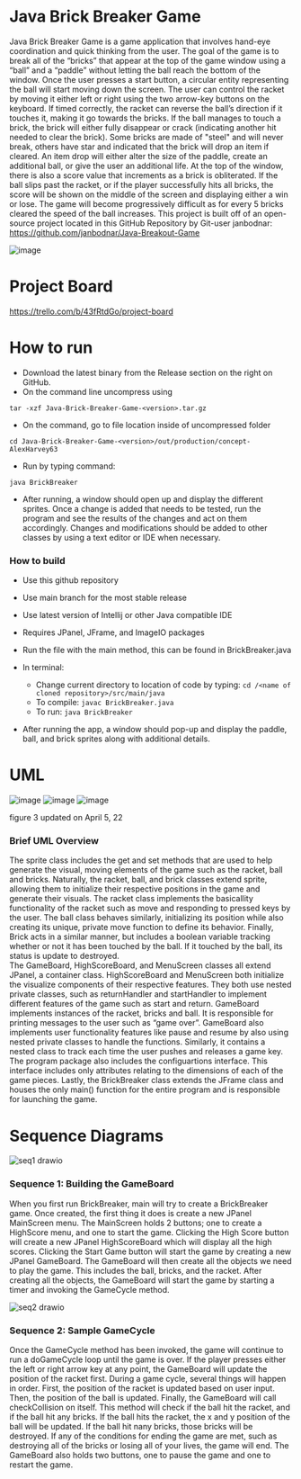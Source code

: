 # Java Brick Breaker Game
Java Brick Breaker Game is a game application that involves hand-eye coordination and quick thinking from the user. The goal of the game is to break all of the “bricks” that appear at the top of the game window using a “ball” and a “paddle” without letting the ball reach the bottom of the window. Once the user presses a start button, a circular entity representing the ball will start moving down the screen. The user can control the racket by moving it either left or right using the two arrow-key buttons on the keyboard. If timed correctly, the racket can reverse the ball’s direction if it touches it, making it go towards the bricks. If the ball manages to touch a brick, the brick will either fully disappear or crack (indicating another hit needed to clear the brick). Some bricks are made of "steel" and will never break, others have star and indicated that the brick will drop an item if cleared. An item drop will either alter the size of the paddle, create an additional ball, or give the user an additional life. At the top of the window, there is also a score value that increments as a brick is obliterated. If the ball slips past the racket, or if the player successfully hits all bricks, the score will be shown on the middle of the screen and displaying either a win or lose. The game will become progressively difficult as for every 5 bricks cleared the speed of the ball increases.
This project is built off of an open-source project located in this GitHub Repository by Git-user janbodnar: https://github.com/janbodnar/Java-Breakout-Game

![image](https://user-images.githubusercontent.com/89605166/163895961-e73f825f-a7ba-4d85-86c3-989a5faa957c.png)

# Project Board
https://trello.com/b/43fRtdGo/project-board





# How to run
- Download the latest binary from the Release section on the right on GitHub.  
- On the command line uncompress using
```
tar -xzf Java-Brick-Breaker-Game-<version>.tar.gz
```
- On the command, go to file location inside of uncompressed folder
```
cd Java-Brick-Breaker-Game-<version>/out/production/concept-AlexHarvey63
```
- Run by typing command:
```
java BrickBreaker
```
- After running, a window should open up and display the different sprites. Once a change is added that needs to be tested, run the program and see the results of the changes and act on them accordingly. Changes and modifications should be added to other classes by using a text editor or IDE when necessary.

### How to build
- Use this github repository
- Use main branch for the most stable release
- Use latest version of Intellij or other Java compatible IDE
- Requires JPanel, JFrame, and ImageIO packages
- Run the file with the main method, this can be found in BrickBreaker.java
- In terminal:
  - Change current directory to location of code by typing: `cd /<name of cloned repository>/src/main/java`
  - To compile: `javac BrickBreaker.java`
  - To run: `java BrickBreaker`

- After running the app, a window should pop-up and display the paddle, ball, and brick sprites along with additional details.

# UML
![image](https://user-images.githubusercontent.com/89605166/160741478-9e21a3fe-639c-41a0-b2f4-9af7b0143d39.png)
![image](https://user-images.githubusercontent.com/89605166/160741483-c92232b9-dfb7-4899-91d0-a8b93b060bb6.png)
![image](https://user-images.githubusercontent.com/77736858/161879611-bf3b140a-a044-4f81-899d-d73e025acd6f.png)


figure 3 updated on April 5, 22

### Brief UML Overview
The sprite class includes the get and set methods that are used to help generate the visual, moving elements of the game such as the racket, ball and bricks. Naturally, the racket, ball, and brick classes extend sprite, allowing them to initialize their respective positions in the game and generate their visuals. The racket class implements the basicallity functionality of the racket such as move and responding to pressed keys by the user. The ball class behaves similarly, initializing its position while also creating its unique, private move function to define its behavior. Finally, Brick acts in a similar manner, but includes a boolean variable tracking whether or not it has been touched by the ball. If it touched by the ball, its status is update to destroyed.  
The GameBoard, HighScoreBoard, and MenuScreen classes all extend JPanel, a container class. HighScoreBoard and MenuScreen both initialize the visualize components of their respective features. They both use nested private classes, such as returnHandler and startHandler to implement different features of the game such as start and return. GameBoard implements instances of the racket, bricks and ball. It is responsible for printing messages to the user such as “game over”. GameBoard also implements user functionality features like pause and resume by also using nested private classes to handle the functions. Similarly, it contains a nested class to track each time the user pushes and releases a game key. The program package also includes the configuartions interface. This interface includes only attributes relating to the dimensions of each of the game pieces. Lastly, the BrickBreaker class extends the JFrame class and houses the only main() function for the entire program and is responsible for launching the game.

# Sequence Diagrams

![seq1 drawio](https://user-images.githubusercontent.com/97983404/162009722-d3b2809f-7fa0-459a-9095-13e876c1f409.png)

### Sequence 1: Building the GameBoard
When you first run BrickBreaker, main will try to create a BrickBreaker game. Once created, the first thing it does is create a new JPanel MainScreen menu. The MainScreen holds 2 buttons; one to create a HighScore menu, and one to start the game. Clicking the High Score button will create a new JPanel HighScoreBoard which will display all the high scores. Clicking the Start Game button will start the game by creating a new JPanel GameBoard. The GameBoard will then create all the objects we need to play the game. This includes the ball, bricks, and the racket. After creating all the objects, the GameBoard will start the game by starting a timer and invoking the GameCycle method.

![seq2 drawio](https://user-images.githubusercontent.com/97983404/162009837-3a32244d-d9ab-4d63-a51f-de1e4836b523.png)

### Sequence 2: Sample GameCycle
Once the GameCycle method has been invoked, the game will continue to run a doGameCycle loop until the game is over. If the player presses either the left or right arrow key at any point, the GameBoard will update the position of the racket first. During a game cycle, several things will happen in order. First, the position of the racket is  updated based on user input. Then, the position of the ball is updated. Finally, the GameBoard will call checkCollision on itself. This method will check if the ball hit the racket, and if the ball hit any bricks. If the ball hits the racket, the x and y position of the ball will be updated. If the ball hit nany bricks, those bricks will be destroyed. If any of the conditions for ending the game are met, such as destroying all of the bricks or losing all of your lives, the game will end. The  GameBoard also holds two buttons, one to pause the game and one to restart the game.
